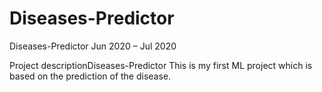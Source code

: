 # Diseases-Predictor

Diseases-Predictor
Jun 2020 – Jul 2020

Project descriptionDiseases-Predictor
This is my first ML project which is based on the prediction of the disease.


